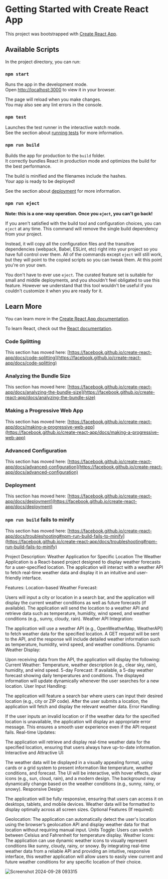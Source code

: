 # Getting Started with Create React App

This project was bootstrapped with [Create React App](https://github.com/facebook/create-react-app).

## Available Scripts

In the project directory, you can run:

### `npm start`

Runs the app in the development mode.\
Open [http://localhost:3000](http://localhost:3000) to view it in your browser.

The page will reload when you make changes.\
You may also see any lint errors in the console.

### `npm test`

Launches the test runner in the interactive watch mode.\
See the section about [running tests](https://facebook.github.io/create-react-app/docs/running-tests) for more information.

### `npm run build`

Builds the app for production to the `build` folder.\
It correctly bundles React in production mode and optimizes the build for the best performance.

The build is minified and the filenames include the hashes.\
Your app is ready to be deployed!

See the section about [deployment](https://facebook.github.io/create-react-app/docs/deployment) for more information.

### `npm run eject`

**Note: this is a one-way operation. Once you `eject`, you can't go back!**

If you aren't satisfied with the build tool and configuration choices, you can `eject` at any time. This command will remove the single build dependency from your project.

Instead, it will copy all the configuration files and the transitive dependencies (webpack, Babel, ESLint, etc) right into your project so you have full control over them. All of the commands except `eject` will still work, but they will point to the copied scripts so you can tweak them. At this point you're on your own.

You don't have to ever use `eject`. The curated feature set is suitable for small and middle deployments, and you shouldn't feel obligated to use this feature. However we understand that this tool wouldn't be useful if you couldn't customize it when you are ready for it.

## Learn More

You can learn more in the [Create React App documentation](https://facebook.github.io/create-react-app/docs/getting-started).

To learn React, check out the [React documentation](https://reactjs.org/).

### Code Splitting

This section has moved here: [https://facebook.github.io/create-react-app/docs/code-splitting](https://facebook.github.io/create-react-app/docs/code-splitting)

### Analyzing the Bundle Size

This section has moved here: [https://facebook.github.io/create-react-app/docs/analyzing-the-bundle-size](https://facebook.github.io/create-react-app/docs/analyzing-the-bundle-size)

### Making a Progressive Web App

This section has moved here: [https://facebook.github.io/create-react-app/docs/making-a-progressive-web-app](https://facebook.github.io/create-react-app/docs/making-a-progressive-web-app)

### Advanced Configuration

This section has moved here: [https://facebook.github.io/create-react-app/docs/advanced-configuration](https://facebook.github.io/create-react-app/docs/advanced-configuration)

### Deployment

This section has moved here: [https://facebook.github.io/create-react-app/docs/deployment](https://facebook.github.io/create-react-app/docs/deployment)

### `npm run build` fails to minify

This section has moved here: [https://facebook.github.io/create-react-app/docs/troubleshooting#npm-run-build-fails-to-minify](https://facebook.github.io/create-react-app/docs/troubleshooting#npm-run-build-fails-to-minify)










Project Description: Weather Application for Specific Location
The Weather Application is a React-based project designed to display weather forecasts for a user-specified location. The application will interact with a weather API to fetch real-time weather data and display it in an intuitive and user-friendly interface.

Features:
Location-based Weather Forecast:

Users will input a city or location in a search bar, and the application will display the current weather conditions as well as future forecasts (if available).
The application will send the location to a weather API and retrieve data such as temperature, humidity, wind speed, and weather conditions (e.g., sunny, cloudy, rain).
Weather API Integration:

The application will use a weather API (e.g., OpenWeatherMap, WeatherAPI) to fetch weather data for the specified location.
A GET request will be sent to the API, and the response will include detailed weather information such as temperature, humidity, wind speed, and weather conditions.
Dynamic Weather Display:

Upon receiving data from the API, the application will display the following:
Current Weather: Temperature, weather description (e.g., clear sky, rain), humidity, and wind speed.
5-day Forecast: If available, a 5-day weather forecast showing daily temperatures and conditions.
The displayed information will update dynamically whenever the user searches for a new location.
User Input Handling:

The application will feature a search bar where users can input their desired location (e.g., city or ZIP code).
After the user submits a location, the application will fetch and display the relevant weather data.
Error Handling:

If the user inputs an invalid location or if the weather data for the specified location is unavailable, the application will display an appropriate error message.
This ensures a smooth user experience even if the API request fails.
Real-time Updates:

The application will retrieve and display real-time weather data for the specified location, ensuring that users always have up-to-date information.
Interactive and Attractive UI:

The weather data will be displayed in a visually appealing format, using cards or a grid system to present information like temperature, weather conditions, and forecast.
The UI will be interactive, with hover effects, clear icons (e.g., sun, cloud, rain), and a modern design.
The background may dynamically change based on the weather conditions (e.g., sunny, rainy, or snowy).
Responsive Design:

The application will be fully responsive, ensuring that users can access it on desktops, tablets, and mobile devices.
Weather data will be formatted to display optimally across all screen sizes.
Optional Features (If required):

Geolocation: The application can automatically detect the user's location using the browser’s geolocation API and display weather data for that location without requiring manual input.
Units Toggle: Users can switch between Celsius and Fahrenheit for temperature display.
Weather Icons: The application can use dynamic weather icons to visually represent conditions like sunny, cloudy, rainy, or snowy.
By integrating real-time weather data from a reliable API and providing an intuitive, responsive interface, this weather application will allow users to easily view current and future weather conditions for any specific location of their choice.




![Screenshot 2024-09-28 093315](https://github.com/user-attachments/assets/678d523a-274b-4a35-b154-7f72f55a212f)



